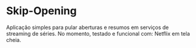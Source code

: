# Skip-Opening
Aplicação simples para pular aberturas e resumos em serviços de streaming de séries.
No momento, testado e funcional com: Netflix em tela cheia.
